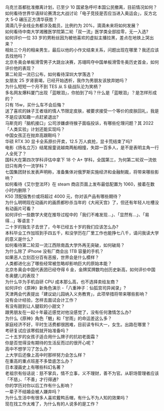 乌克兰首都批准撤离计划，已至少 10 国紧急呼吁本国公民撤离，目前情况如何？  
如何看待世界华语辩论赛清北大战讨论「电子竞技是否应当进入奥运会」，反方北大 5-0 碾压正方清华获胜？  
滴滴几乎全线业务都涉及裁员，比例约为 20%，滴滴未来将如何发展？  
如何看待中南大学湘雅医学院第二轮「双一流」医学类全部挂零，无一入选?  
如何评价一位 33 岁的男粉丝因为被他喜欢的虚拟主播拉黑，差点在地铁上哭出来？  
相处三个月的相亲男生，最后以他的小作文结束关系，问题出现在哪里？我还应该去找他吗？  
北京冬奥会单板滑雪男子大跳台决赛，苏翊鸣夺中国单板滑雪冬奥历史首金，如何评价他的表现？  
第二轮双一流已公布，如何看待深圳大学落选？  
女朋友 25 岁肾衰竭，已经开始透析，我作为男朋友该放弃她吗？  
为什么短短一个月不到 TES 从 S 级战队沦为笑柄？  
多名网友爆料厦门出现「蓝眼泪」，你拍到了吗？什么是「蓝眼泪」？是怎样形成的？  
只有 15w，买什么车不会后悔？  
送了喜欢的妹子王者瑶的情人节限定皮肤，被要求接受一个等价的皮肤回礼，我是不是应该知趣一点赶紧退出?  
马斯克的「脑机接口」公司涉嫌虐待猴子面临投诉，有哪些伦理问题？其 2022「人类实验」计划还能实现吗？  
中国女孩正在抛弃高跟鞋吗？  
华硕 RTX 30 显卡全系原价开卖，12.5 万人疯抢，显卡荒结束了吗?  
电影《扬名立万》结尾报童说越南两船相撞，失踪一百多人，是不是表明主角一行人全死了？  
国科大在第四次学科评估中拿下 18 个 A+ 学科，全国第三，为何第二轮双一流依旧只有两个一流学科？  
七国集团财长发表声明称，准备集体对俄罗斯实施经济和金融制裁，将带来哪些影响？  
如何看待《艾尔登法环》在 steam 商店页面上发布最低配置为 1060，接着在数小时内删除？  
K50 顶配版售价或将超过 4000 元，你对该产品有哪些期待？  
为什么明明现在动画片的画质都秒杀当年的《大闹天宫》了，但还有年轻人吐槽没有动画片可看？  
如何评价一些数学大佬在推导过程中的「我们不难发现…」、「显然有…」、「易得…」等语言？  
二十岁的独生子去世了，今年已经五十岁的我们应该怎么办?  
本科毕业工作加班到手四五千，和没学历在厂里工作也能挣七八千，请问我读大学的意义是什么?  
如何看待第二轮双一流江西除南昌大学外再无突破，如何破局？  
为什么除了 iPhone 没有厂商会出 1TB 容量的手机？  
如果恶人立刻百分百有恶报，世界会是什么模样？  
人类都进化出了哪些经常被忽略却影响巨大的原始本能？  
北京冬奥会中国代表团已经夺得 6 金，金牌奖牌数均创历史新高，如何评价中国冬奥健儿的表现？  
为什么华为手机自研 CPU 成本那么高，也不选择卖给友商？  
如何评价《原神》新角色演示 -「八重神子：仙狐宫司异闻录」?  
天津两会代表提出「建议幼儿园纳入义务教育」，此项举措将带来哪些影响？  
没有会计经验，怎样去面试会计工作？  
有没有甜到让人腿软的小甜文？  
跟男朋友在一起十年最近感觉对他没感觉了，没有任何激情怎么办?  
为什么《原神》角色「魈」和「甘雨」的命运差这么多？  
家庭经济不好，平时生活费都很困难，目前读专科大一，女生。出路在哪里？  
考研复试应该寒假就开始准备吗？  
二十五岁的女孩子适合用什么牌子的抗初老面霜？  
你是否觉得没有期待的生活反而过的很开心呢？  
高中不想学习了怎么办？  
上大学后还像上高中时那样努力会怎么样？  
在重高的重点班差不多垫底怎么办？  
日本漫画史上有哪些科幻名著？  
老祖宗有俗话说：慈不掌兵，情不立事，义不理财，善不为官。从职场管理者应该「不慈」、「不善」才行得通?  
你的学历对你以后工作有什么影响？  
一辈子不结婚会被人嫌弃吗？  
为什么生活中有很多人喜欢戴鸭舌帽，有什么不为人知的效果吗？  
现在找工作太难了，为什么有的人说多的是工作？  
